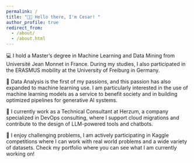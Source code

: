 ```yaml
---
permalink: /
title: "👋🏼 Hello there, I'm Cesar! "
author_profile: true
redirect_from: 
  - /about/
  - /about.html
---
```



💻 I hold a Master’s degree in Machine Learning and Data Mining from Université Jean Monnet in France. During my studies, I also participated in the ERASMUS mobility at the University of Freiburg in Germany.

🧠 Data Analysis is the first of my passions, and this passion has also expanded to machine learning use. I am particularly interested in the use of machine learning models as a service to benefit society and in building optimized pipelines for generative AI systems.

🔧 I currently work as a Technical Consultant at Herzum, a company specialized in DevOps consulting, where I support cloud migrations and contribute to the design of LLM-powered tools and chatbots.

🚀 I enjoy challenging problems, I am actively participating in Kaggle competitions where I can work with real world problems and a wide variety of datasets. Check my portfolio where you can see what I am currently working on!

